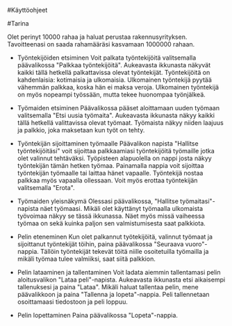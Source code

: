 #Käyttöohjeet


#Tarina

Olet perinyt 10000 rahaa ja haluat perustaa rakennusyrityksen. Tavoitteenasi on saada rahamääräsi kasvamaan 1000000 rahaan.

* Työntekijöiden etsiminen
Voit palkata työntekijöitä valitsemalla päävalikossa "Palkkaa työntekijöitä". Aukeavasta ikkunasta näkyvät kaikki tällä hetkellä palkattavissa olevat työntekijät. Työntekijöitä on kahdenlaisia: kotimaisia ja ulkomaisia. Ulkomainen työntekijä pyytää vähemmän palkkaa, koska hän ei maksa veroja. Ulkomainen työntekijä on myös nopeampi työssään, mutta tekee huonompaa työnjälkeä.

* Työmaiden etsiminen
Päävalikossa pääset aloittamaan uuden työmaan valitsemalla "Etsi uusia työmaita". Aukeavasta ikkunasta näkyy kaikki tällä hetkellä valittavissa olevat työmaat. Työmaista näkyy niiden laajuus ja palkkio, joka maksetaan kun työt on tehty.

* Työntekijän sijoittaminen työmaalle
Päävalikon napista "Hallitse työntekijöitäsi" voit sijoittaa palkkaamiasi työntekijöitä työmaille jotka olet valinnut tehtäväksi. Työpisteen alapuolella on nappi josta näkyy työntekijän tämän hetken työmaa. Painamalla nappia voit sijoittaa työntekijän työmaalle tai laittaa hänet vapaalle. Työntekijä nostaa palkkaa myös vapaalla ollessaan. Voit myös erottaa työntekijän valitsemalla "Erota".

* Työmaiden yleisnäkymä
Olessasi päävalikossa, "Hallitse työmaitasi"-napista näet työmaasi. Mikäli olet käyttänyt työmaalla ulkomaista työvoimaa näkyy se tässä ikkunassa. Näet myös missä vaiheessa työmaa on sekä kuinka paljon sen valmistumisesta saat palkkiota.

* Pelin eteneminen
Kun olet palkannut työtekijöitä, valinnut työmaat ja sijoittanut työntekijät töihin, paina päävalikossa "Seuraava vuoro"-nappia. Tällöin työntekijät tekevät töitä niille osoitetuilla työmailla ja mikäli työmaa tulee valmiiksi, saat siitä palkkion.

* Pelin lataaminen ja tallentaminen
Voit ladata aiemmin tallentamasi pelin aloitusvalikon "Lataa peli"-napista. Aukeavasta ikkunasta etsi aikaisempi tallenuksesi ja paina "Lataa". 
Mikäli haluat tallentaa pelin, mene päävalikkoon ja paina "Tallenna ja lopeta"-nappia. Peli tallennetaan osoittamaasi tiedostoon ja peli loppuu.

* Pelin lopettaminen
Paina päävalikossa "Lopeta"-nappia.
